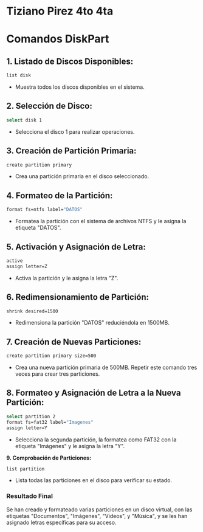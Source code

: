 # Tiziano Pirez 4to 4ta 
# Comandos DiskPart
## 1. Listado de Discos Disponibles:
```bash
list disk
```
- Muestra todos los discos disponibles en el sistema.

## 2. Selección de Disco:
```bash
select disk 1
```
- Selecciona el disco 1 para realizar operaciones.

## 3. Creación de Partición Primaria:
```bash
create partition primary
```
- Crea una partición primaria en el disco seleccionado.

## 4. Formateo de la Partición:
```bash
format fs=ntfs label="DATOS"
```
- Formatea la partición con el sistema de archivos NTFS y le asigna la etiqueta "DATOS".

## 5. Activación y Asignación de Letra:
```bash
active
assign letter=Z
```
- Activa la partición y le asigna la letra "Z".

## 6. Redimensionamiento de Partición:
```bash
shrink desired=1500
```
- Redimensiona la partición "DATOS" reduciéndola en 1500MB.

## 7. Creación de Nuevas Particiones:
```bash
create partition primary size=500
```
- Crea una nueva partición primaria de 500MB. Repetir este comando tres veces para crear tres particiones.

## 8. Formateo y Asignación de Letra a la Nueva Partición:
```bash
select partition 2
format fs=fat32 label="Imagenes"
assign letter=Y
```
- Selecciona la segunda partición, la formatea como FAT32 con la etiqueta "Imágenes" y le asigna la letra "Y".

**9. Comprobación de Particiones:**
```bash
list partition
```
- Lista todas las particiones en el disco para verificar su estado.

### Resultado Final
Se han creado y formateado varias particiones en un disco virtual, con las etiquetas "Documentos", "Imágenes", "Videos", y "Música", y se les han asignado letras específicas para su acceso.
